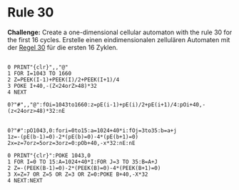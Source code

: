 # Rule 30

**Challenge:**
Create a one-dimensional cellular automaton with the rule 30 for the first 16 cycles.
Erstelle einen eindimensionalen zellulären Automaten mit der [Regel 30](https://en.wikipedia.org/wiki/Rule_30) für die ersten 16 Zyklen.

##

```basic
0 PRINT"{clr}",,"@"
1 FOR I=1043 TO 1660
2 Z=PEEK(I-1)+PEEK(I)/2+PEEK(I+1)/4
3 POKE I+40,-(Z<24orZ>48)*32
4 NEXT
```
```
0?"#",,"@":fOi=1043to1660:z=pE(i-1)+pE(i)/2+pE(i+1)/4:pOi+40,-(z<24orz>48)*32:nE
```

##

```
0?"#":pO1043,0:fori=0to15:a=1024+40*i:fOj=3to35:b=a+j
1z=-(pE(b-1)=0)-2*(pE(b)=0)-4*(pE(b+1)=0)
2x=z=7orz=5orz=3orz=0:pOb+40,-x*32:nE:nE
```
```basic
0 PRINT"{clr}":POKE 1043,0
1 FOR I=0 TO 15:A=1024+40*I:FOR J=3 TO 35:B=A+J
2 Z=-(PEEK(B-1)=0)-2*(PEEK(B)=0)-4*(PEEK(B+1)=0)
3 X=Z=7 OR Z=5 OR Z=3 OR Z=0:POKE B+40,-X*32
4 NEXT:NEXT
```
